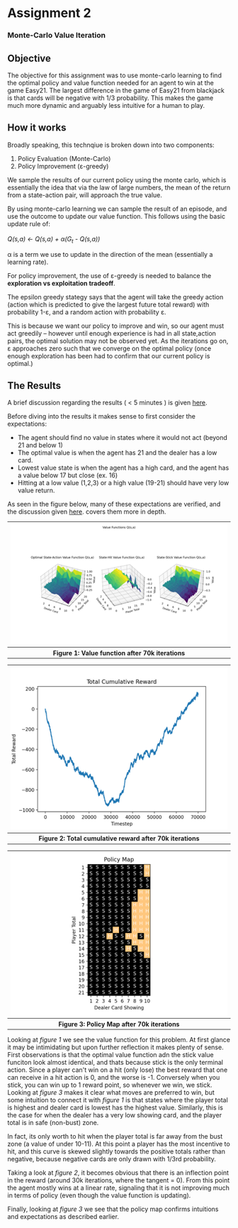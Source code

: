 # Assignment 2
### Monte-Carlo Value Iteration

## Objective

The objective for this assignment was to use monte-carlo learning to find the optimal policy and value function needed for an agent to win at the game Easy21. The largest difference in the game of Easy21 from blackjack is that cards will be negative with 1/3 probability. This makes the game much more dynamic and arguably less intuitive for a human to play.


## How it works

Broadly speaking, this technqiue is broken down into two components:

1. Policy Evaluation (Monte-Carlo)
2. Policy Improvement (&epsilon;-greedy)

We sample the results of our current policy using the monte carlo, which is essentially the idea that via the law of large numbers, the mean of the return from a state-action pair, will approach the true value.

By using monte-carlo learning we can sample the result of an episode, and use the outcome to update our value function. 
This follows using the basic update rule of:
<br/>
<br/>
_Q(s,a) &#8592; Q(s,a) + &alpha;(G<sub>t</sub> - Q(s,a))_
<br />

&alpha; is a term we use to update in the direction of the mean (essentially a learning rate).

For policy improvement, the use of &epsilon;-greedy is needed to balance the **exploration vs exploitation tradeoff**. 

The epsilon greedy stategy says that the agent will take the greedy action (action which is predicted to give the largest future total reward) with probability 1-&epsilon;, and a random action with probability &epsilon;.

This is because we want our policy to improve and win, so our agent must act greedily – however until enough experience is had in all state,action pairs, the optimal solution may not be observed yet. As the iterations go on, &epsilon; approaches zero such that we converge on the optimal policy (once enough exploration has been had to confirm that our current policy is optimal.)

## The Results

A brief discussion regarding the results ( < 5 minutes ) is given [here](https://www.loom.com/share/bf46d2fa2d214dfa8d3b46226825bc2a).

Before diving into the results it makes sense to first consider the expectations:
- The agent should find no value in states where it would not act (beyond 21 and below 1)
- The optimal value is when the agent has 21 and the dealer has a low card.
- Lowest value state is when the agent has a high card, and the agent has a value below 17 but close (ex. 16)
- Hitting at a low value (1,2,3) or a high value (19-21) should have very low value return.

As seen in the figure below, many of these expectations are verified, and the discussion given [here](https://www.loom.com/share/bf46d2fa2d214dfa8d3b46226825bc2a). covers them more in depth.


<table>
  <tr>
    <th><img src="./images/assignment2/mc-70-value.png" alt="Value function after 70k iterations" width ="500"></th>
  </tr>
  <tr>
    <th>
      Figure 1: Value function after 70k iterations
    </th>
  </tr>
</table>

<table>
  <tr>
    <th><img src="./images/assignment2/mc-70-rw.png" alt="Total cumulative reward after 70k iterations" width ="500"></th>
  </tr>
  <tr>
    <th>
      Figure 2: Total cumulative reward after 70k iterations
    </th>
  </tr>
</table>

<table>
  <tr>
    <th><img src="./images/assignment2/mc-70-policy.png" alt="Policy after 70k iterations" width ="500"></th>
  </tr>
  <tr>
    <th>
      Figure 3: Policy Map after 70k iterations
    </th>
  </tr>
</table>


Looking at *figure 1* we see the value function for this problem. At first glance it may be intimidating but upon further reflection it makes plenty of sense. First observations is that the optimal value function adn the stick value funciton look almost identical, and thats because stick is the only terminal action. Since a player can't win on a hit (only lose) the best reward that one can receive in a hit action is 0, and the worse is -1. Conversely when you stick, you can win up to 1 reward point, so whenever we win, we stick. Looking at *figure 3* makes it clear what moves are preferred to win, but some intuition to connect it with *figure 1* is that states where the player total is highest and dealer card is lowest has the highest value. Similarly, this is the case for when the dealer has a very low showing card, and the player total is in safe (non-bust) zone.

In fact, its only worth to hit when the player total is far away from the bust zone (a value of under 10-11). At this point a player has the most incentive to hit, and this curve is skewed slightly towards the positive totals rather than negative, because negative cards are only drawn with 1/3rd probability.

Taking a look at *figure 2*, it becomes obvious that there is an inflection point in the reward (around 30k iterations, where the tangent = 0). From this point the agent mostly wins at a linear rate, signaling that it is not improving much in terms of policy (even though the value function is updating).  

Finally, looking at *figure 3* we see that the policy map confirms intuitions and expectations as described earlier. 


